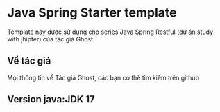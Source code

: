 # Java Spring Starter template
Template này được sử dụng cho series Java Spring Restful (dự án study with jhipter) của tác giả Ghost

## Về tác giả
Mọi thông tin về Tác giả Ghost, các bạn có thể tìm kiếm trên github
## Version java:JDK 17






